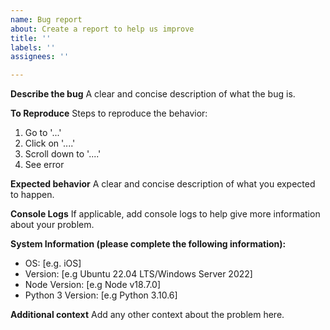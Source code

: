 ```yaml
---
name: Bug report
about: Create a report to help us improve
title: ''
labels: ''
assignees: ''

---
```


**Describe the bug**
A clear and concise description of what the bug is.

**To Reproduce**
Steps to reproduce the behavior:
1. Go to '...'
2. Click on '....'
3. Scroll down to '....'
4. See error

**Expected behavior**
A clear and concise description of what you expected to happen.

**Console Logs**
If applicable, add console logs to help give more information about your problem.

**System Information (please complete the following information):**
 - OS: [e.g. iOS]
 - Version: [e.g Ubuntu 22.04 LTS/Windows Server 2022]
 - Node Version: [e.g Node v18.7.0]
 - Python 3 Version: [e.g Python 3.10.6]

**Additional context**
Add any other context about the problem here.

